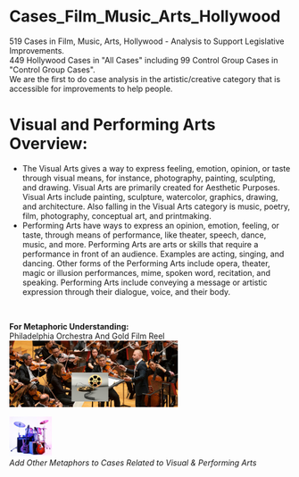 # Cases_Film_Music_Arts_Hollywood
519 Cases in Film, Music, Arts, Hollywood - Analysis to Support Legislative Improvements.
<br /> 449 Hollywood Cases in "All Cases" including 99 Control Group Cases in "Control Group Cases".
<br /> We are the first to do case analysis in the artistic/creative category that is accessible for improvements to help people.

# Visual and Performing Arts Overview:
- The Visual Arts gives a way to express feeling, emotion, opinion, or taste through visual means, for instance, photography, painting, sculpting, and drawing. Visual Arts are primarily created for Aesthetic Purposes. Visual Arts include painting, sculpture, watercolor, graphics, drawing, and architecture. Also falling in the Visual Arts category is music, poetry, film, photography, conceptual art, and printmaking.
- Performing Arts have ways to express an opinion, emotion, feeling, or taste, through means of performance, like theater, speech, dance, music, and more. Performing Arts are arts or skills that require a performance in front of an audience. Examples are acting, singing, and dancing. Other forms of the Performing Arts include opera, theater, magic or illusion performances, mime, spoken word, recitation, and speaking. Performing Arts include conveying a message or artistic expression through their dialogue, voice, and their body.
<br>

<b>For Metaphoric Understanding:</b><br>
Philadelphia Orchestra And Gold Film Reel<br>
<img src="https://github.com/RescueSocial/Cases_Film_Music_Arts_Hollywood/blob/main/Z-Banner-Gold Reel - Philadelphia-Orchestra.png" height=60% width=60%><br>

<img src="https://github.com/RescueSocial/Cases_Film_Music_Arts_Hollywood/blob/main/rock band instruments-music-live-music.jpg" height=15% width=15%><br>
<i>Add Other Metaphors to Cases Related to Visual & Performing Arts</i>
